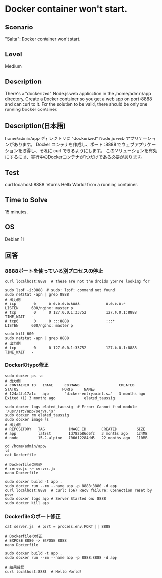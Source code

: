 # Docker container won't start.


## Scenario
"Salta": Docker container won't start.


## Level
Medium


## Description
There's a "dockerized" Node.js web application in the /home/admin/app directory.
Create a Docker container so you get a web app on port :8888 and can curl to it.
For the solution to be valid, there should be only one running Docker container.


## Description(日本語)
home/admin/app ディレクトリに "dockerized" Node.js web アプリケーションがあります。
Docker コンテナを作成し、ポート :8888 でウェブアプリケーションを取得し、それに curl できるようにします。
このソリューションを有効にするには、実行中のDockerコンテナが1つだけである必要があります。


## Test
curl localhost:8888 returns Hello World! from a running container.


## Time to Solve
15 minutes.


## OS
Debian 11


## 回答

### 8888ポートを使っている別プロセスの停止
```
curl localhost:8888  # these are not the droids you're looking for

sudo lsof -i:8888  # sudo: lsof: command not found
sudo netstat -apn | grep 8888
# 出力例
# tcp        0      0 0.0.0.0:8888            0.0.0.0:*               LISTEN      600/nginx: master p
# tcp        0      0 127.0.0.1:33752         127.0.0.1:8888          TIME_WAIT   -
# tcp6       0      0 :::8888                 :::*                    LISTEN      600/nginx: master p

sudo kill 600
sudo netstat -apn | grep 8888
# 出力例
# tcp        0      0 127.0.0.1:33752         127.0.0.1:8888          TIME_WAIT   -
```

### Dockerのtypo修正
```
sudo docker ps -a
# 出力例
# CONTAINER ID   IMAGE     COMMAND                  CREATED        STATUS                    PORTS     NAMES
# 124a4fb17a1c   app       "docker-entrypoint.s…"   3 months ago   Exited (1) 3 months ago             elated_taussig

sudo docker logs elated_taussig  # Error: Cannot find module '/usr/src/app/serve.js'
sudo docker rm elated_taussig
sudo docker image ls
# 出力例
# REPOSITORY   TAG           IMAGE ID       CREATED         SIZE
# app          latest        1d782b86d6f2   3 months ago    124MB
# node         15.7-alpine   706d12284dd5   22 months ago   110MB

cd /home/admin/app/
ls
cat Dockerfile

# Dockerfileの修正
# serve.js -> server.js
nano Dockerfile

sudo docker build -t app .
sudo docker run --rm --name app -p 8888:8880 -d app
curl localhost:8888  # curl: (56) Recv failure: Connection reset by peer
sudo docker logs app # Server Started on: 8888
sudo docker kill app
```


### Dockerfileのポート修正
```
cat server.js  # port = process.env.PORT || 8888

# Dockerfileの修正
# EXPOSE 8880 -> EXPOSE 8888
nano Dockerfile

sudo docker build -t app .
sudo docker run --rm --name app -p 8888:8888 -d app

# 結果確認
curl localhost:8888  # Hello World!
```
